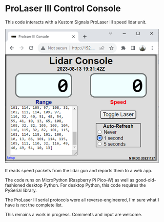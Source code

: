 # ProLaser III Control Console

This code interacts with a Kustom Signals ProLaser III speed lidar unit.

![](pl3-web.png)

It reads speed packets from the lidar gun and reports them to a web app.

The code runs on MicroPython (Raspberry Pi Pico-W) as well as good-old-fashioned
desktop Python.  For desktop Python, this code requires the PySerial library.

The ProLaser III serial protocols were all reverse-engineered, I'm sure what
I have is not the complete list.  

This remains a work in progress.  Comments and input are welcome.
